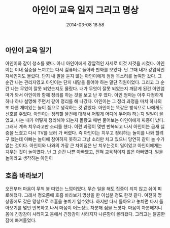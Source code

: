 ﻿---
title: "아인이 교육 일지 그리고 명상"
date: 2014-03-08 18:58
tags:
	- mind
	- practice
    - meditation
---

## 아인이 교육 일기

아인이와 같이 청소를 했다. 아니 아인이에게 강압적인 자세로 이것 저것을 시켰다. 아인이는 이내 싫증을 느끼고는 다시 컴퓨터로 돌아와 만화를 보았다. 난 그때 내가 강압적인 자세인지도 몰랐다. 단지 내 말을 듣지 않는 아인이에게 점점 목소리를 높여만 갔다. 그 순간 나는 관리자였고 아인이는 단지 내말을 들어야 하는 말단 직원이었다. 그리고 그 순간 나는 무었이 잘못 되었는지도 몰랐다. 내가 무엇이 잘못 되었는지 깨닫게 된건 아인엄마가 와서 아인이와 함께 정리를 하는 것을 보고 난 후 였다. 아인 엄마는 아주 다정하게 하나 하나 설명해 주면서 같이 정리를 해 나갔다. 아인이는 그 정리 과정을 마치 하나의 또 다른 재미있는 놀이 쯤으로 생각하는 것 같았다. 아인이는 똑같은 방식으로 나에게도 신호를 주었다. 아인이는 정리할 물건에 대해서 어떻게 어디에 두어야 하는지 일일이 물었고, 나는 내가 어떻게 정리해야 되는지 몰랐고 매번 물어보는 아인이에게 짜증이 났다. 그래서 계속 치우라고만 소리를 쳤다. 이런 과정이 몇번 반복되고 나서 아인이는 금새 싫증을 느겼고 다시 TV를 보러 가 버렸다. 즉 아인이는 치우고 정리하는 놀이를 나와 할려구 했는데 아빠는 놀이에 참여하지 못하고 그냥 소리만 치고 있으니 당연히 같이 놀 수가 없는 것이다. 아인이와 나와의 가장 큰 차이점은 난 치우는것이 일이었고 아인이에게는 치우는 것이 놀이였다. 난 그 순간 나쁜 아빠였고, 전혀 교육적이지 않은 아빠였다. 일을 놀이라고 생각하는 아인이

## 호흡 바라보기

오전부터 마음이 무척 붕 떠있는 느낌이었다. 무슨 일을 해도 집중이 되지 않고 쉬이 피로해졌다. 그래서 정오쯤에 호흡 바라보기 명상을 한 이십분 정도 한것 같다. 여전히 명상중에도 갖은 망상으로 호흡을 놓치기 일수였다. 하지만 다시 돌아오고 놓치면 다시 돌아오기를 몇번 반복하고 나서 마음이 어느정도 차분해 짐을 느꼇다. 마음이 차분해지니 몸에 긴장감이 사라지고 몸에서 긴장감이 사라지자 나른함이 몰려왔다. 그리고는 달콤한 잠에 빠져들었다.
